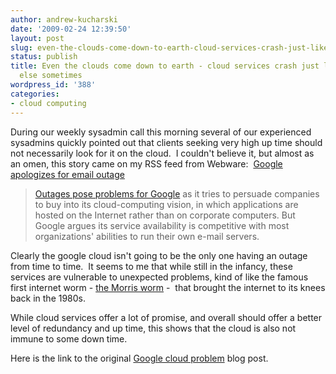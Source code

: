 ```yaml
---
author: andrew-kucharski
date: '2009-02-24 12:39:50'
layout: post
slug: even-the-clouds-come-down-to-earth-cloud-services-crash-just-like-everyone-else-sometimes
status: publish
title: Even the clouds come down to earth - cloud services crash just like everyone
  else sometimes
wordpress_id: '388'
categories:
- cloud computing
---
```


During our weekly sysadmin call this morning several of our experienced sysadmins quickly pointed out that clients seeking very high up time should not necessarily look for it on the cloud.  I couldn't believe it, but almost as an omen, this story came on my RSS feed from Webware:  [Google apologizes for email outage](http://news.cnet.com/8301-17939_109-10170636-2.html?part=rss&tag=feed&subj=Webware)


> [Outages pose problems for Google](http://news.cnet.com/8301-1023_3-9989019-93.html) as it tries to persuade companies to buy into its cloud-computing vision, in which applications are hosted on the Internet rather than on corporate computers. But Google argues its service availability is competitive with most organizations' abilities to run their own e-mail servers.


Clearly the google cloud isn't going to be the only one having an outage from time to time.  It seems to me that while still in the infancy, these services are vulnerable to unexpected problems, kind of like the famous first internet worm - [the Morris worm](http://en.wikipedia.org/wiki/Morris_worm) -  that brought the internet to its knees back in the 1980s.

While cloud services offer a lot of promise, and overall should offer a better level of redundancy and up time, this shows that the cloud is also not immune to some down time.

Here is the link to the original [Google cloud problem](http://googleblog.blogspot.com/2009/02/current-gmail-outage.html) blog post.
